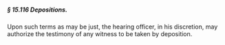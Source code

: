 ##### § 15.116 Depositions. #####

Upon such terms as may be just, the hearing officer, in his discretion, may authorize the testimony of any witness to be taken by deposition.